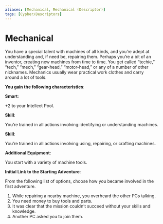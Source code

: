 ```yaml
---
aliases: [Mechanical, Mechanical (Descriptor)]
tags: [Cypher/Descriptors]
---
```


# Mechanical

You have a special talent with machines of all kinds, and you’re adept at understanding and, if need be, repairing them. Perhaps you’re a bit of an inventor, creating new machines from time to time. You get called “techie,” “tech,” “mech,” “gear-head,” “motor-head,” or any of a number of other nicknames. Mechanics usually wear practical work clothes and carry around a lot of tools.

**You gain the following characteristics**:

**Smart**:

+2 to your Intellect Pool.

**Skill**:

You’re trained in all actions involving identifying or understanding machines.

**Skill**:

You’re trained in all actions involving using, repairing, or crafting machines.

**Additional Equipment**:

You start with a variety of machine tools.

**Initial Link to the Starting Adventure**:

From the following list of options, choose how you became involved in the first adventure.

1. While repairing a nearby machine, you overheard the other PCs talking.
2. You need money to buy tools and parts.
3. It was clear that the mission couldn’t succeed without your skills and knowledge.
4. Another PC asked you to join them.
